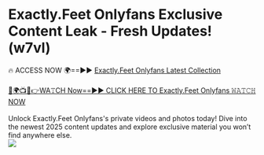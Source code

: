 # Exactly.Feet Onlyfans Exclusive Content Leak - Fresh Updates! (w7vl)

🔥 ACCESS NOW 🌍==►► <a href="https://tinyurl.com/kvy9nzfs" rel="nofollow">Exactly.Feet Onlyfans Latest Collection</a>
<br><br>
[🔴🌍📺📱👉WA𝚃CH Now==►► CLICK HERE TO Exactly.Feet Onlyfans 𝚆𝙰𝚃𝙲𝙷 NOW](https://tinyurl.com/kvy9nzfs)
<br><br>
Unlock Exactly.Feet Onlyfans's private videos and photos today! Dive into the newest 2025 content updates and explore exclusive material you won’t find anywhere else.
<br>
<a href="https://tinyurl.com/kvy9nzfs" rel="nofollow" data-target="animated-image.originalLink"><img src="https://camo.githubusercontent.com/8a4f000d20f83aca3bf7ec5f350d767afa0574a8a352519fd8cfa583a6f93a33/68747470733a2f2f692e696d6775722e636f6d2f644a486b345a712e676966" data-canonical-src="https://i.imgur.com/dJHk4Zq.gif" style="max-width: 100%; display: inline-block;" data-target="animated-image.originalImage"></a>
<br>

